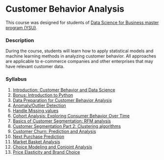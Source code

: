 # Customer Behavior Analysis

This course was designed for students of [Data Science for Business master program (YSU)](https://armdsforb.wordpress.com/).

### Description

During the course, students will learn how to apply statistical models and machine learning methods in analyzing customer behavior. All approaches are applicable to e-commerce companies and other enterprises that may have relevant customer data.


### Syllabus 

1. [Introduction: Customer Behavior and Data Science](https://github.com/Tigran-Karamyan/customer_behaviour/blob/master/Week_1_Introduction_Customer_Behavior.md)
2. [Bonus: Introduction to Python](https://github.com/Tigran-Karamyan/customer_behaviour/blob/master/Week_1.5_Intro_to_Python.ipynb)
3. [Data Preparation for Customer Behavior Analysis](https://github.com/Tigran-Karamyan/customer_behaviour/blob/master/Week_2_Data_Preparation_and_EDA.ipynb)
4. [Anomaly/Outlier Detection](https://github.com/Tigran-Karamyan/customer_behaviour/blob/master/Week_3_Outlier_Detection_and_NAs.ipynb)
5. [Handle Missing values](https://github.com/Tigran-Karamyan/customer_behaviour/blob/master/Week_4_Outlier_Detection_and_NAs_2.ipynb)
6. [Cohort Analysis: Exploring Consumer Behavior Over Time]() 
7. [Basics of Customer Segmentation: RFM analysis]()
8. [Customer Segmentation Part 2: Clustering algorithms]()
9. [Customer Churn: Prediction and Analysis]()
10. [Next Purchase Prediction]()
11. [Market Basket Analysis]() 
12. [Choice Modeling and Conjoint Analysis]()
13. [Price Elasticity and Brand Choice]()
